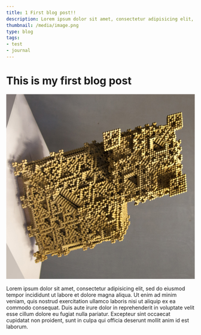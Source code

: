 ```yaml
---
title: 1 First blog post!!
description: Lorem ipsum dolor sit amet, consectetur adipisicing elit, sed do eiusmod tempor incididunt ut labore et dolore magna aliqua.
thumbnail: /media/image.png
type: blog
tags:
- test
- journal
---
```


# This is my first blog post

![First blog](/media/image.png)

Lorem ipsum dolor sit amet, consectetur adipisicing elit, sed do eiusmod tempor incididunt ut labore et dolore magna aliqua. Ut enim ad minim veniam, quis nostrud exercitation ullamco laboris nisi ut aliquip ex ea commodo consequat. Duis aute irure dolor in reprehenderit in voluptate velit esse cillum dolore eu fugiat nulla pariatur. Excepteur sint occaecat cupidatat non proident, sunt in culpa qui officia deserunt mollit anim id est laborum.
